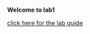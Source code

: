 **Welcome to lab1**

<a href="https://github.com/vbojko/f5-dns-automation-demo-12-1-x/blob/develop/docs/lab1/connecting.rst">click here for the lab guide </a>

